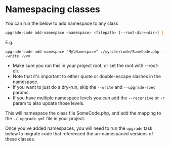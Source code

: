 # Namespacing classes

You can run the below to add namespace to any class

```bash
upgrade-code add-namespace <namespace> <filepath> [--root-dir=<dir>] [--write] [--recursive] [-r] [-vvv]
```

E.g.

```
upgrade-code add-namespace "My\Namespace" ./mysite/code/SomeCode.php --write -vvv
```

* Make sure you run this in your project root, or set the root with --root-dir.
* Note that it's important to either quote or double-escape slashes in the namespace.
* If you want to just do a dry-run, skip the `--write` and `--upgrade-spec` params.
* If you have multiple namespace levels you can add the `--recursive` or `-r` param to also update those levels.

This will namespace the class file SomeCode.php, and add the mapping to the `./.upgrade.yml` file in your project.

Once you've added namespaces, you will need to run the `upgrade` task below to migrate code
that referenced the un-namespaced versions of these classes.
